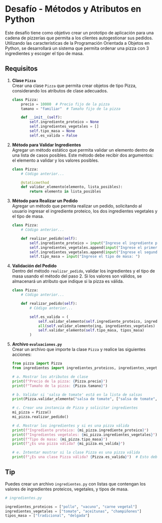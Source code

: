 # Desafío - Métodos y Atributos en Python

Este desafío tiene como objetivo crear un prototipo de aplicación para una cadena de pizzerías que permita a los clientes autogestionar sus pedidos. Utilizando las características de la Programación Orientada a Objetos en Python, se desarrollará un sistema que permita ordenar una pizza con 3 ingredientes y escoger el tipo de masa.

## Requisitos

1. **Clase `Pizza`**  
   Crear una clase `Pizza` que permita crear objetos de tipo Pizza, considerando los atributos de clase adecuados.

   ```python
   class Pizza:
       precio = 10000  # Precio fijo de la pizza
       tamano = "familiar"  # Tamaño fijo de la pizza

       def __init__(self):
           self.ingrediente_proteico = None
           self.ingredientes_vegetales = []
           self.tipo_masa = None
           self.es_valida = False
   ```

2. **Método para Validar Ingredientes**  
   Agregar un método estático que permita validar un elemento dentro de una lista de casos posibles. Este método debe recibir dos argumentos: el elemento a validar y los valores posibles.

   ```python
   class Pizza:
       # Código anterior...

       @staticmethod
       def validar_elemento(elemento, lista_posibles):
           return elemento in lista_posibles
   ```

3. **Método para Realizar un Pedido**  
   Agregar un método que permita realizar un pedido, solicitando al usuario ingresar el ingrediente proteico, los dos ingredientes vegetales y el tipo de masa.

   ```python
   class Pizza:
       # Código anterior...

       def realizar_pedido(self):
           self.ingrediente_proteico = input("Ingrese el ingrediente proteico: ")
           self.ingredientes_vegetales.append(input("Ingrese el primer ingrediente vegetal: "))
           self.ingredientes_vegetales.append(input("Ingrese el segundo ingrediente vegetal: "))
           self.tipo_masa = input("Ingrese el tipo de masa: ")
   ```

4. **Validación del Pedido**  
   Dentro del método `realizar_pedido`, validar los ingredientes y el tipo de masa usando el método del paso 2. Si los valores son válidos, se almacenará un atributo que indique si la pizza es válida.

   ```python
   class Pizza:
       # Código anterior...

       def realizar_pedido(self):
           # Código anterior...

           self.es_valida = (
               self.validar_elemento(self.ingrediente_proteico, ingredientes_proteicos) and
               all(self.validar_elemento(ing, ingredientes_vegetales) for ing in self.ingredientes_vegetales) and
               self.validar_elemento(self.tipo_masa, tipos_masa)
           )
   ```

5. **Archivo `evaluaciones.py`**  
   Crear un archivo que importe la clase `Pizza` y realice las siguientes acciones:

   ```python
   from pizza import Pizza
   from ingredientes import ingredientes_proteicos, ingredientes_vegetales, tipos_masa

   # a. Mostrar los atributos de clase
   print(f"Precio de la pizza: {Pizza.precio}")
   print(f"Tamaño de la pizza: {Pizza.tamano}")

   # b. Validar si 'salsa de tomate' está en la lista de salsas
   print(Pizza.validar_elemento("salsa de tomate", ["salsa de tomate", "salsa bbq"]))

   # c. Crear una instancia de Pizza y solicitar ingredientes
   mi_pizza = Pizza()
   mi_pizza.realizar_pedido()

   # d. Mostrar los ingredientes y si es una pizza válida
   print(f"Ingrediente proteico: {mi_pizza.ingrediente_proteico}")
   print(f"Ingredientes vegetales: {mi_pizza.ingredientes_vegetales}")
   print(f"Tipo de masa: {mi_pizza.tipo_masa}")
   print(f"¿Es una pizza válida? {mi_pizza.es_valida}")

   # e. Intentar mostrar si la clase Pizza es una pizza válida
   print(f"¿Es una clase Pizza válida? {Pizza.es_valida}")  # Esto debería generar un error
   ```

## Tip

Puedes crear un archivo `ingredientes.py` con listas que contengan los valores de ingredientes proteicos, vegetales, y tipos de masa.

```python
# ingredientes.py

ingredientes_proteicos = ["pollo", "vacuno", "carne vegetal"]
ingredientes_vegetales = ["tomate", "aceitunas", "champiñones"]
tipos_masa = ["tradicional", "delgada"]
```
